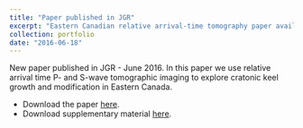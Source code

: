 ```yaml
---
title: "Paper published in JGR"
excerpt: "Eastern Canadian relative arrival-time tomography paper available<br/><img src='/images/Boyce_2016_Figure_8_crop.png'>"
collection: portfolio
date: "2016-06-18"
---
```


New paper published in JGR - June 2016. In this paper we use relative arrival time P- and S-wave tomographic imaging to explore cratonic keel growth and modification in Eastern Canada. 

* Download the paper [here](/files/Boyce_et_al-2016-JGR_Solid_Earth.pdf).
* Download supplementary material [here](/files/ESUPP-Boyce_et_al-2016-JGR_Solid_Earth.pdf).
